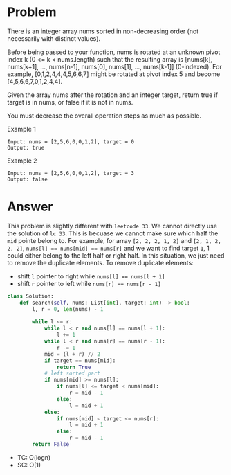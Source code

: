 # Problem
There is an integer array nums sorted in non-decreasing order (not necessarily with distinct values).

Before being passed to your function, nums is rotated at an unknown pivot index k (0 <= k < nums.length) such that the resulting array is [nums[k], nums[k+1], ..., nums[n-1], nums[0], nums[1], ..., nums[k-1]] (0-indexed). For example, [0,1,2,4,4,4,5,6,6,7] might be rotated at pivot index 5 and become [4,5,6,6,7,0,1,2,4,4].

Given the array nums after the rotation and an integer target, return true if target is in nums, or false if it is not in nums.

You must decrease the overall operation steps as much as possible.

Example 1
```
Input: nums = [2,5,6,0,0,1,2], target = 0
Output: true
```

Example 2
```
Input: nums = [2,5,6,0,0,1,2], target = 3
Output: false
```
# Answer
This problem is slightly different with `leetcode 33`. We cannot directly use the solution of `lc 33`. This is becuase we cannot make sure which half the `mid` pointe belong to. For example, for array `[2, 2, 2, 1, 2]` and `[2, 1, 2, 2, 2]`, `nums[l] == nums[mid] == nums[r]` and we want to find target `1`, 1 could either belong to the left half or right half. In this situation, we just need to remove the duplicate elements. To remove duplicate elements:
- shift `l` pointer to right while `nums[l] == nums[l + 1]`
- shift `r` pointer to left while `nums[r] == nums[r - 1]`

```python
class Solution:
    def search(self, nums: List[int], target: int) -> bool:
        l, r = 0, len(nums) - 1
        
        while l <= r:
            while l < r and nums[l] == nums[l + 1]:
                l += 1
            while l < r and nums[r] == nums[r - 1]:
                r -= 1
            mid = (l + r) // 2
            if target == nums[mid]:
                return True
            # left sorted part
            if nums[mid] >= nums[l]:
                if nums[l] <= target < nums[mid]:
                    r = mid - 1
                else:
                    l = mid + 1
            else:
                if nums[mid] < target <= nums[r]:
                    l = mid + 1
                else:
                    r = mid - 1
        return False
```
- TC: O(logn)
- SC: O(1)
